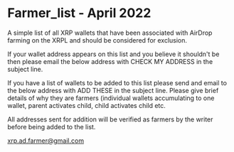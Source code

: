 # Farmer_list - April 2022
A simple list of all XRP wallets that have been associated with AirDrop farming on the XRPL and should be considered for exclusion.

If your wallet address appears on this list and you believe it shouldn't be then please email the below address with CHECK MY ADDRESS in the subject line.

If you have a list of wallets to be added to this list please send and email to the below address with ADD THESE in the subject line. Please give brief details of why they are farmers (individual wallets accumulating to one wallet, parent activates child, child activates child etc. 

All addresses sent for addition will be verified as farmers by the writer before being added to the list.

xrp.ad.farmer@gmail.com
